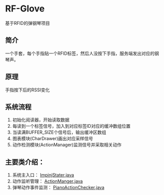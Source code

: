 # RF-Glove
基于RFID的弹钢琴项目

## 简介
一个手套，每个手指贴一个RFID标签，然后人没按下手指，服务端发出对应的钢琴声。

## 原理
手指按下后的RSSI变化

## 系统流程
1. 初始化阅读器，开始读取数据
2. 每读到一个标签信号，加入到对应标签ID对应的缓冲数组位置
3. 当读满BUFFER_SIZE个信号后，输出缓冲区数组
4. 图表模块(CharDrawer)画出对应采样信号
5. 动作检测模块(ActionManager)监测信号并采取相关动作

## 主要类介绍：
1. 系统主入口： [ImpinjStater.java](https://github.com/LeoCai/RF-Glove/blob/master/src/dislab/rfidaction/core/ImpinjStater.java)
2. 动作监听管理： [ActionManger.java](https://github.com/LeoCai/RF-Glove/blob/master/src/dislab/rfidaction/core/ActionManager.java)
3. 弹琴动作事件监测： [PianoActionChecker.java](https://github.com/LeoCai/RF-Glove/blob/master/src/dislab/rfidaction/core/actionchecker/PianoActionChecker.java)
